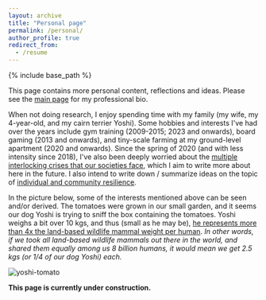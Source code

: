 ```yaml
---
layout: archive
title: "Personal page"
permalink: /personal/
author_profile: true
redirect_from:
  - /resume
---
```


{% include base_path %}

This page contains more personal content, reflections and ideas. Please see the [main page](https://aleksispi.github.io) for my professional bio.

When not doing research, I enjoy spending time with my family (my wife, my 4-year-old, and my cairn terrier Yoshi). Some hobbies and interests I've had over the years include gym training (2009-2015; 2023 and onwards), board gaming (2013 and onwards), and tiny-scale farming at my ground-level apartment (2020 and onwards). Since the spring of 2020 (and with less intensity since 2018), I've also been deeply worried about the [multiple interlocking crises that our societies face](https://www.postcarbon.org/publications/welcome-to-the-great-unraveling/), which I aim to write more about here in the future. I also intend to write down / summarize ideas on the topic of [individual and community resilience](https://aleksispi.github.io/resilience). 

In the picture below, some of the interests mentioned above can be seen and/or derived. The tomatoes were grown in our small garden, and it seems our dog Yoshi is trying to sniff the box containing the tomatoes. Yoshi weighs a bit over 10 kgs, and thus (small as he may be), [he represents more than 4x the land-based wildlife mammal weight per human](https://www.resilience.org/stories/2023-08-21/ecological-cliff-edge/). _In other words, if we took all land-based wildlife mammals out there in the world, and shared them equally among us 8 billion humans, it would mean we get 2.5 kgs (or 1/4 of our dog Yoshi) each._

![yoshi-tomato](https://github.com/aleksispi/ai-swetlands/assets/32370520/c00022a6-0c37-404f-8323-90bed66c45f8)

**This page is currently under construction.**
